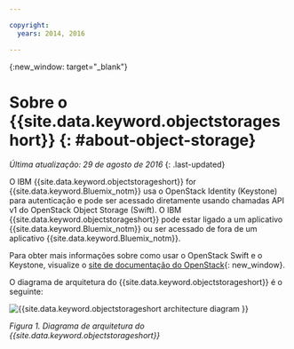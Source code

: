 ```yaml
---

copyright:
  years: 2014, 2016

---
```


{:new_window: target="_blank"}

# Sobre o {{site.data.keyword.objectstorageshort}}  {: #about-object-storage} 

*Última atualização: 29 de agosto de 2016*
{: .last-updated}


O IBM {{site.data.keyword.objectstorageshort}} for {{site.data.keyword.Bluemix_notm}} usa o OpenStack Identity (Keystone) para autenticação e pode ser acessado diretamente usando chamadas API v1 do OpenStack Object Storage (Swift). O IBM {{site.data.keyword.objectstorageshort}} pode estar ligado a um aplicativo {{site.data.keyword.Bluemix_notm}} ou ser acessado de fora de um aplicativo {{site.data.keyword.Bluemix_notm}}. 

Para obter mais informações sobre como usar o OpenStack Swift e o Keystone, visualize o [site de documentação do OpenStack](http://docs.openstack.org){: new_window}.

O diagrama de arquitetura do {{site.data.keyword.objectstorageshort}} é o seguinte:

![{{site.data.keyword.objectstorageshort architecture diagram }}](images/ObjectStorageArchitectureDiagram.png)

*Figura 1. Diagrama de arquitetura do {{site.data.keyword.objectstorageshort}}*

